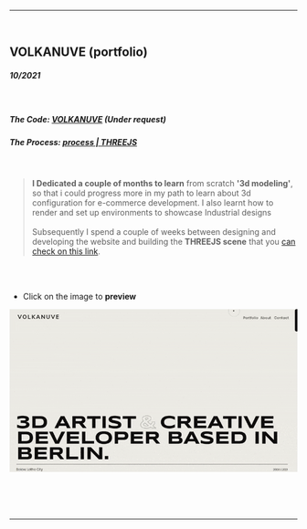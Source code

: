 <br>
<br>
<br>
<hr>
<br>

## VOLKANUVE (portfolio)

##### _10/2021_

<br>

##### The Code: [VOLKANUVE](https://github.com/nadiamariduena/preview-volkanuve) (Under request)

##### The Process: [process | THREEJS](https://github.com/nadiamariduena/3d-configurator-beginner1)

<br>

> **I Dedicated a couple of months to learn** from scratch **'3d modeling'**, so that i could progress more in my path to learn about 3d configuration for e-commerce development. I also learnt how to render and set up environments to showcase Industrial designs<br><br> Subsequently I spend a couple of weeks between designing and developing the website and building the **THREEJS scene** that you [can check on this link](https://preview-volkanuve-lb5ez1y5m-nadiamariduena.vercel.app/Furniture).

<br>
<br>

- Click on the image to **preview**

[<img src="/src/img/volkanuve.gif"/>](https://preview-volkanuve-lb5ez1y5m-nadiamariduena.vercel.app/Home)

<br>
<br>
<br>
<hr>
<br>

